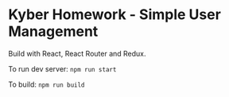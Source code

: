 # Kyber Homework - Simple User Management

Build with React, React Router and Redux.

To run dev server: `npm run start`

To build: `npm run build`
